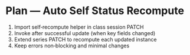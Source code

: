 # Plan — Auto Self Status Recompute

1. Import self‑recompute helper in class session PATCH
2. Invoke after successful update (when key fields changed)
3. Extend series PATCH to recompute each updated instance
4. Keep errors non‑blocking and minimal changes

